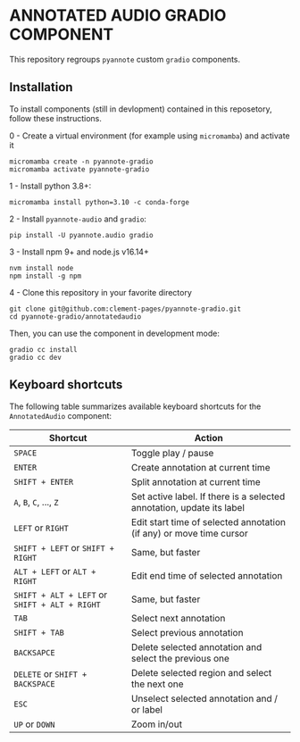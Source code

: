 # ANNOTATED AUDIO GRADIO COMPONENT

This repository regroups `pyannote` custom `gradio` components.

## Installation

To install components (still in devlopment) contained in this reposetory, follow these instructions.

0 - Create a virtual environment (for example using `micromamba`) and activate it
```shell
micromamba create -n pyannote-gradio
micromamba activate pyannote-gradio
```

1 - Install python 3.8+:
```shell
micromamba install python=3.10 -c conda-forge
```

2 - Install `pyannote-audio` and `gradio`:
```shell
pip install -U pyannote.audio gradio
```

3 - Install npm 9+ and node.js v16.14+
```shell
nvm install node
npm install -g npm
```

4 - Clone this repository in your favorite directory
```shell
git clone git@github.com:clement-pages/pyannote-gradio.git
cd pyannote-gradio/annotatedaudio
```

Then, you can use the component in development mode:
```shell
gradio cc install
gradio cc dev
```


## Keyboard shortcuts

The following table summarizes available keyboard shortcuts for the `AnnotatedAudio` component:

| Shortcut                                      | Action                                                                |
| --------------------------------------------- | --------------------------------------------------------------------- |
| `SPACE`                                       | Toggle play / pause                                                   |
| `ENTER`                                       | Create annotation at current time                                     |
| `SHIFT + ENTER`                               | Split annotation at current time                                      |
| `A`, `B`, `C`, ..., `Z`                       | Set active label. If there is a selected annotation, update its label |
| `LEFT` or `RIGHT`                             | Edit start time of selected annotation (if any) or move time cursor   |
| `SHIFT + LEFT` or `SHIFT + RIGHT`             | Same, but faster                                                      |
|`ALT + LEFT` or `ALT + RIGHT`                  | Edit end time of selected annotation                                  |
| `SHIFT + ALT + LEFT` or `SHIFT + ALT + RIGHT` | Same, but faster                                                      |
| `TAB`                                         | Select next annotation                                                |
| `SHIFT + TAB`                                 | Select previous annotation                                            |
|`BACKSAPCE`                                    | Delete selected annotation and select the previous one                |
|`DELETE` or `SHIFT + BACKSPACE`                | Delete selected region and select the next one                        |
|`ESC`                                          | Unselect selected annotation and / or label                           |
| `UP` or `DOWN`                                | Zoom in/out                                                           |
